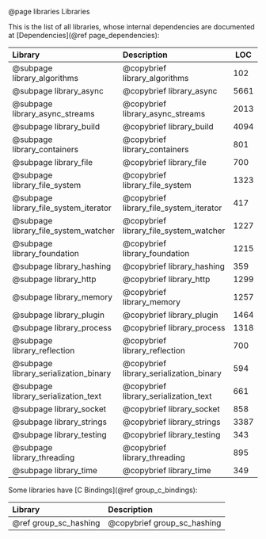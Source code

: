 @page libraries Libraries

This is the list of all libraries, whose internal dependencies are documented at [Dependencies](@ref page_dependencies):

Library                                     | Description                               | LOC
:-------------------------------------------|:------------------------------------------|---------------
@subpage library_algorithms                 | @copybrief library_algorithms             |   102
@subpage library_async                      | @copybrief library_async                  |   5661
@subpage library_async_streams              | @copybrief library_async_streams          |   2013
@subpage library_build                      | @copybrief library_build                  |   4094
@subpage library_containers                 | @copybrief library_containers             |   801
@subpage library_file                       | @copybrief library_file                   |   700
@subpage library_file_system                | @copybrief library_file_system            |   1323
@subpage library_file_system_iterator       | @copybrief library_file_system_iterator   |   417
@subpage library_file_system_watcher        | @copybrief library_file_system_watcher    |   1227
@subpage library_foundation                 | @copybrief library_foundation             |   1215
@subpage library_hashing                    | @copybrief library_hashing                |   359
@subpage library_http                       | @copybrief library_http                   |   1299
@subpage library_memory                     | @copybrief library_memory                 |   1257
@subpage library_plugin                     | @copybrief library_plugin                 |   1464
@subpage library_process                    | @copybrief library_process                |   1318
@subpage library_reflection                 | @copybrief library_reflection             |   700
@subpage library_serialization_binary       | @copybrief library_serialization_binary   |   594
@subpage library_serialization_text         | @copybrief library_serialization_text     |   661
@subpage library_socket                     | @copybrief library_socket                 |   858
@subpage library_strings                    | @copybrief library_strings                |   3387
@subpage library_testing                    | @copybrief library_testing                |   343
@subpage library_threading                  | @copybrief library_threading              |   895
@subpage library_time                       | @copybrief library_time                   |   349


Some libraries have [C Bindings](@ref group_c_bindings):

Library                                     | Description
:-------------------------------------------|:-----------------------------------------------
@ref group_sc_hashing                       | @copybrief group_sc_hashing